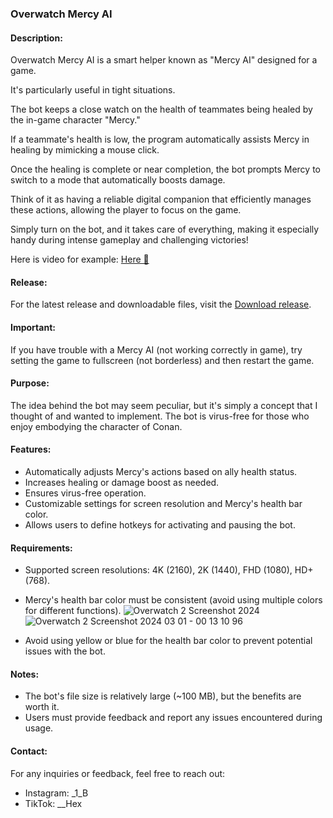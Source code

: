 
### Overwatch Mercy AI

#### Description:
Overwatch Mercy AI is a smart helper known as "Mercy AI" designed for a game.

It's particularly useful in tight situations. 

The bot keeps a close watch on the health of teammates being healed by the in-game character "Mercy." 

If a teammate's health is low, the program automatically assists Mercy in healing by mimicking a mouse click. 

Once the healing is complete or near completion, the bot prompts Mercy to switch to a mode that automatically boosts damage.

Think of it as having a reliable digital companion that efficiently manages these actions, allowing the player to focus on the game. 

Simply turn on the bot, and it takes care of everything, making it especially handy during intense gameplay and challenging victories!
  
Here is video for example: [Here 👀](https://www.youtube.com/embed/EXC9dg-d7_c)


#### Release:
For the latest release and downloadable files, visit the [Download release](https://github.com/hexer-7/overwatch-mercy-ai/releases).

#### Important:
If you have trouble with a Mercy AI (not working correctly in game), try setting the game to fullscreen (not borderless) and then restart the game.

#### Purpose:
The idea behind the bot may seem peculiar, but it's simply a concept that I thought of and wanted to implement. The bot is virus-free for those who enjoy embodying the character of Conan.

#### Features:
- Automatically adjusts Mercy's actions based on ally health status.
- Increases healing or damage boost as needed.
- Ensures virus-free operation.
- Customizable settings for screen resolution and Mercy's health bar color.
- Allows users to define hotkeys for activating and pausing the bot.

#### Requirements:
- Supported screen resolutions: 4K (2160), 2K (1440), FHD (1080), HD+ (768).
- Mercy's health bar color must be consistent (avoid using multiple colors for different functions).
  ![Overwatch 2 Screenshot 2024](https://github.com/Hexer-7/Overwatch-Mercy-AI/assets/130850854/5c89dbdd-0466-4585-8bf1-ef8c85d71111)
  ![Overwatch 2 Screenshot 2024 03 01 - 00 13 10 96](https://github.com/Hexer-7/Overwatch-Mercy-AI/assets/130850854/59921cdd-dd2e-4267-b456-4c6dea90799c)

- Avoid using yellow or blue for the health bar color to prevent potential issues with the bot.


#### Notes:
- The bot's file size is relatively large (~100 MB), but the benefits are worth it.
- Users must provide feedback and report any issues encountered during usage.

#### Contact:
For any inquiries or feedback, feel free to reach out:
- Instagram: _1_B
- TikTok: __Hex


